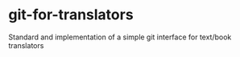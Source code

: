 git-for-translators
===================

Standard and implementation of a simple git interface for text/book translators
